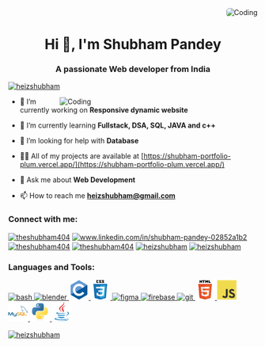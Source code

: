 
<img align="right" alt="Coding" style="border-radius:5px" src="https://www.iiserkol.ac.in/~cds/assets/image/intro_to_comp_programming.jpg">

<br>
<h1 align="center">Hi 👋, I'm Shubham Pandey</h1>
<h3 align="center">A passionate Web developer from India</h3>


<p align="left"> <a href="https://github.com/ryo-ma/github-profile-trophy"><img src="https://github-profile-trophy.vercel.app/?username=heizshubham" alt="heizshubham" /></a> </p>
<img align="right" alt="Coding" width="400" src="https://img.freepik.com/premium-photo/3d-cartoon-using-laptops-sitting-chairs-cute-cartoon-working-playing-social-media-technology-futuristic-poster-ai-generative_43969-5452.jpg?size=626&ext=jpg&ga=GA1.1.1826414947.1699056000&semt=ais">

- 🔭 I’m currently working on **Responsive dynamic website**

- 🌱 I’m currently learning **Fullstack, DSA, SQL, JAVA and c++**

- 🤝 I’m looking for help with **Database**

- 👨‍💻 All of my projects are available at [https://shubham-portfolio-plum.vercel.app/](https://shubham-portfolio-plum.vercel.app/)

- 💬 Ask me about **Web Development**

- 📫 How to reach me **heizshubham@gmail.com**

<h3 align="left">Connect with me:</h3>
<p align="left">
<a href="https://twitter.com/theshubham404" target="blank"><img align="center" src="https://raw.githubusercontent.com/rahuldkjain/github-profile-readme-generator/master/src/images/icons/Social/twitter.svg" alt="theshubham404" height="30" width="40" /></a>
<a href="https://linkedin.com/in/www.linkedin.com/in/shubham-pandey-02852a1b2" target="blank"><img align="center" src="https://raw.githubusercontent.com/rahuldkjain/github-profile-readme-generator/master/src/images/icons/Social/linked-in-alt.svg" alt="www.linkedin.com/in/shubham-pandey-02852a1b2" height="30" width="40" /></a>
<a href="https://fb.com/theshubham404" target="blank"><img align="center" src="https://raw.githubusercontent.com/rahuldkjain/github-profile-readme-generator/master/src/images/icons/Social/facebook.svg" alt="theshubham404" height="30" width="40" /></a>
<a href="https://instagram.com/theshubham404" target="blank"><img align="center" src="https://raw.githubusercontent.com/rahuldkjain/github-profile-readme-generator/master/src/images/icons/Social/instagram.svg" alt="theshubham404" height="30" width="40" /></a>
<a href="https://www.hackerrank.com/heizshubham" target="blank"><img align="center" src="https://raw.githubusercontent.com/rahuldkjain/github-profile-readme-generator/master/src/images/icons/Social/hackerrank.svg" alt="heizshubham" height="30" width="40" /></a>
<a href="https://www.leetcode.com/heizshubham" target="blank"><img align="center" src="https://raw.githubusercontent.com/rahuldkjain/github-profile-readme-generator/master/src/images/icons/Social/leet-code.svg" alt="heizshubham" height="30" width="40" /></a>
</p>

<h3 align="left">Languages and Tools:</h3>
<p align="left"> <a href="https://www.gnu.org/software/bash/" target="_blank" rel="noreferrer"> <img src="https://www.vectorlogo.zone/logos/gnu_bash/gnu_bash-icon.svg" alt="bash" width="40" height="40"/> </a> <a href="https://www.blender.org/" target="_blank" rel="noreferrer"> <img src="https://download.blender.org/branding/community/blender_community_badge_white.svg" alt="blender" width="40" height="40"/> </a> <a href="https://www.cprogramming.com/" target="_blank" rel="noreferrer"> <img src="https://raw.githubusercontent.com/devicons/devicon/master/icons/c/c-original.svg" alt="c" width="40" height="40"/> </a> <a href="https://www.w3schools.com/css/" target="_blank" rel="noreferrer"> <img src="https://raw.githubusercontent.com/devicons/devicon/master/icons/css3/css3-original-wordmark.svg" alt="css3" width="40" height="40"/> </a> <a href="https://www.figma.com/" target="_blank" rel="noreferrer"> <img src="https://www.vectorlogo.zone/logos/figma/figma-icon.svg" alt="figma" width="40" height="40"/> </a> <a href="https://firebase.google.com/" target="_blank" rel="noreferrer"> <img src="https://www.vectorlogo.zone/logos/firebase/firebase-icon.svg" alt="firebase" width="40" height="40"/> </a> <a href="https://git-scm.com/" target="_blank" rel="noreferrer"> <img src="https://www.vectorlogo.zone/logos/git-scm/git-scm-icon.svg" alt="git" width="40" height="40"/> </a> <a href="https://www.w3.org/html/" target="_blank" rel="noreferrer"> <img src="https://raw.githubusercontent.com/devicons/devicon/master/icons/html5/html5-original-wordmark.svg" alt="html5" width="40" height="40"/> </a> <a href="https://developer.mozilla.org/en-US/docs/Web/JavaScript" target="_blank" rel="noreferrer"> <img src="https://raw.githubusercontent.com/devicons/devicon/master/icons/javascript/javascript-original.svg" alt="javascript" width="40" height="40"/> </a> <a href="https://www.mysql.com/" target="_blank" rel="noreferrer"> <img src="https://raw.githubusercontent.com/devicons/devicon/master/icons/mysql/mysql-original-wordmark.svg" alt="mysql" width="40" height="40"/> </a> <a href="https://www.python.org" target="_blank" rel="noreferrer"> <img src="https://raw.githubusercontent.com/devicons/devicon/master/icons/python/python-original.svg" alt="python" width="40" height="40"/> </a> 
<a href="https://www.java.org" target="_blank" rel="noreferrer"> <img src="https://raw.githubusercontent.com/devicons/devicon/master/icons/java/java-original.svg" alt="java" width="40" height="40"/> </p>

<p><img align="center" src="https://github-readme-stats.vercel.app/api/top-langs?username=heizshubham&show_icons=true&locale=en&layout=compact" alt="heizshubham" /></p>

